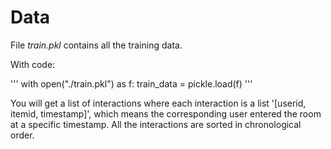 # Data

File *train.pkl* contains all the training data.

With code:

'''
with open("./train.pkl") as f:
    train_data = pickle.load(f)
'''

You will get a list of interactions where each interaction is a list '[userid, itemid, timestamp]', 
which means the corresponding user entered the room at a specific timestamp. All the interactions 
are sorted in chronological order.